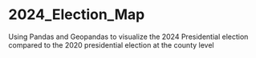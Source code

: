 # 2024_Election_Map
Using Pandas and Geopandas to visualize the 2024 Presidential election compared to the 2020 presidential election at the county level
